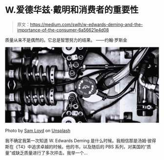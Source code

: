 # W.爱德华兹·戴明和消费者的重要性

> 原文：<https://medium.com/swlh/w-edwards-deming-and-the-importance-of-the-consumer-6a56621e4d08>

质量从来不是偶然的。它总是智慧努力的结果。
——约翰·罗斯金

![](img/fa98b797ec407e7cc9613b411e6061be.png)

Photo by [Sam Loyd](https://unsplash.com/photos/qy27JnsH9sU?utm_source=unsplash&utm_medium=referral&utm_content=creditCopyText) on [Unsplash](https://unsplash.com/search/photos/engineering?utm_source=unsplash&utm_medium=referral&utm_content=creditCopyText)

我不确定我第一次知道 W. Edwards Deming 是什么时候。我相信那是汤姆·彼得斯在《T4》中追求卓越的时候。他的书，以及随后的 PBS 系列，对美国的“质量”或缺乏质量进行了多次抨击。我举一个…